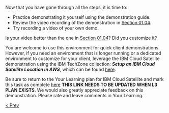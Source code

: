 Now that you have gone through all the steps, it is time to:
- Practice demonstrating it yourself using the demonstration guide.
- Review the video recording of the demonstration in [Section 01.04](gotoLink|01.04). 
- Try recording a video of your own demo. 

Is your video better than the one in [Section 01.04](gotoLink|01.04)? Did you customize it?

You are welcome to use this environment for quick client demonstrations.  However, if you need an environment that is longer running or a dedicated environment to customize for your client, leverage the IBM Cloud Satellite demonstration using the IBM TechZone collection: ***Setup an IBM Cloud Satellite Location in AWS***, which can be found <a href="https://techzone.ibm.com/collection/SetupIBMCloudSatelliteLocationInAWS" target ="_blank">here</a>. 

Be sure to return to the Your Learning plan for IBM Cloud Satellite and mark this task as complete <a href="https://yourlearning.ibm.com/activity/PLAN-37F924EAF756" target="_blank">here</a> **THIS LINK NEEDS TO BE UPDATED WHEN L3 PLAN EXISTS**. We would also greatly appreciate feedback on this demonstration. Please rate and leave comments in Your Learning.

[< Prev](04.02%20Perform%20a%20rollback.md)
